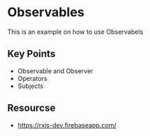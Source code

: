 # Observables

This is an example on how to use Observabels

## Key Points
* Observable and Observer
* Operators
* Subjects



## Resourcse
* https://rxjs-dev.firebaseapp.com/


